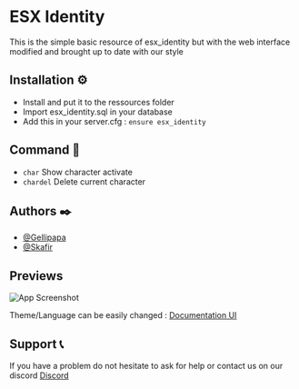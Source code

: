 # ESX Identity

This is the simple basic resource of esx_identity but with the web interface modified and brought up to date with our style

## Installation ⚙️

- Install and put it to the ressources folder
- Import esx_identity.sql in your database
- Add this in your server.cfg : `ensure esx_identity`

## Command 🔧

- `char` Show character activate
- `chardel` Delete current character
## Authors ✒️

- [@Gellipapa](https://github.com/Gellipapa)
- [@Skafir](https://github.com/Skafir)

## Previews

![App Screenshot](https://cdn.discordapp.com/attachments/905724783885426698/1219685958526439455/image.png?ex=660c3411&is=65f9bf11&hm=588c56e3ec5c4ce02c4b6670162d029ad91b63cf42b2317900a5ca266eb770fa&)

Theme/Language can be easily changed : [Documentation UI](https://doc.var-fivem.com/theme-translate/change-theme)

## Support 📞

If you have a problem do not hesitate to ask for help or contact us on our discord
[Discord](https://discord.gg/M396eGN2GW)
